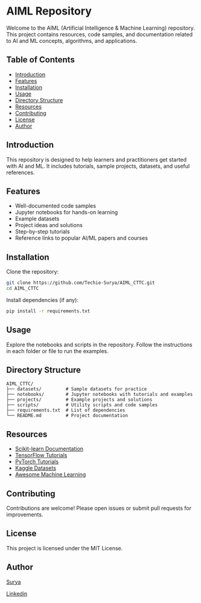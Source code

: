 # AIML Repository

Welcome to the AIML (Artificial Intelligence & Machine Learning) repository. This project contains resources, code samples, and documentation related to AI and ML concepts, algorithms, and applications.

## Table of Contents

- [Introduction](#introduction)
- [Features](#features)
- [Installation](#installation)
- [Usage](#usage)
- [Directory Structure](#directory-structure)
- [Resources](#resources)
- [Contributing](#contributing)
- [License](#license)
- [Author](#author)

## Introduction

This repository is designed to help learners and practitioners get started with AI and ML. It includes tutorials, sample projects, datasets, and useful references.

## Features

- Well-documented code samples
- Jupyter notebooks for hands-on learning
- Example datasets
- Project ideas and solutions
- Step-by-step tutorials
- Reference links to popular AI/ML papers and courses

## Installation

Clone the repository:
```bash
git clone https://github.com/Techie-Surya/AIML_CTTC.git
cd AIML_CTTC
```
Install dependencies (if any):
```bash
pip install -r requirements.txt
```

## Usage

Explore the notebooks and scripts in the repository. Follow the instructions in each folder or file to run the examples.

## Directory Structure

```
AIML_CTTC/
├── datasets/         # Sample datasets for practice
├── notebooks/        # Jupyter notebooks with tutorials and examples
├── projects/         # Example projects and solutions
├── scripts/          # Utility scripts and code samples
├── requirements.txt  # List of dependencies
└── README.md         # Project documentation
```

## Resources

- [Scikit-learn Documentation](https://scikit-learn.org/stable/documentation.html)
- [TensorFlow Tutorials](https://www.tensorflow.org/tutorials)
- [PyTorch Tutorials](https://pytorch.org/tutorials/)
- [Kaggle Datasets](https://www.kaggle.com/datasets)
- [Awesome Machine Learning](https://github.com/josephmisiti/awesome-machine-learning)

## Contributing

Contributions are welcome! Please open issues or submit pull requests for improvements.

## License

This project is licensed under the MIT License.

## Author

[Surya](https://github.com/Techie-Surya)

[Linkedin](https://www.linkedin.com/in/suryasnata-dash/)

